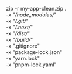 zip -r my-app-clean.zip . \
  -x "*/node_modules/*" \
  -x "*/.git/*" \
  -x "*/.next/*" \
  -x "*/dist/*" \
  -x "*/build/*" \
  -x ".gitignore" \
  -x "package-lock.json" \
  -x "yarn.lock" \
  -x "pnpm-lock.yaml"

